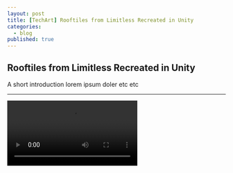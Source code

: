 ```yaml
---
layout: post
title: [TechArt] Rooftiles from Limitless Recreated in Unity
categories:
  - blog
published: true
---
```


## Rooftiles from Limitless Recreated in Unity

A short introduction lorem ipsum doler etc etc



---





![A GIF of the scene from the movie Limitless, appearing around 30 min in to the movie.](https://i.imgur.com/tIaGoK9.mp4)


